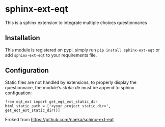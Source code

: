 # sphinx-ext-eqt

This is a sphinx extension to integrate multiple choices questionnaires


## Installation

This module is registered on pypi, simply run `pip install sphinx-ext-eqt` or add `sphinx-ext-eqt` to your requirements file.


## Configuration

Static files are not handled by extensions, to properly display the questionnaire, the module's *static dir* must be append to sphinx configuation:

```
from eqt_ext import get_eqt_ext_static_dir
html_static_path = ['<your_project_static_dir>', get_eqt_ext_static_dir()]
```
Froked from https://github.com/naeka/sphinx-ext-eqt
